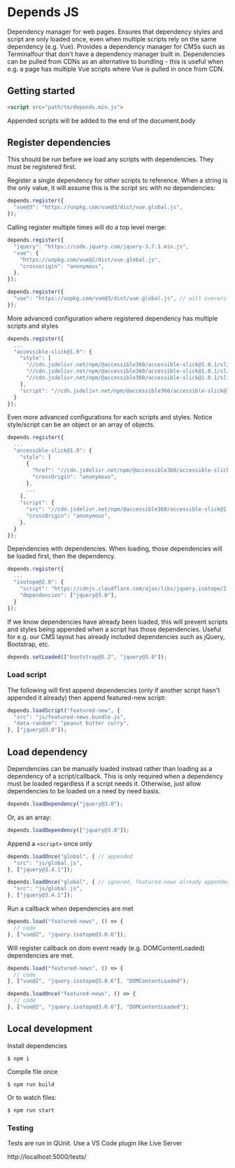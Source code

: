 # Depends JS

Dependency manager for web pages. Ensures that dependency styles and script are only loaded once, even when multiple scripts rely on the same dependency (e.g. Vue). Provides a dependency manager for CMSs such as Terminalfour that don't have a dependency manager built in. Dependencies can be pulled from CDNs as an alternative to bundling - this is useful when e.g. a page has multiple Vue scripts where Vue is pulled in once from CDN.

## Getting started

```html
<script src="path/to/depends.min.js">
```

Appended scripts will be added to the end of the document.body

## Register dependencies

This should be run before we load any scripts with dependencies. They must be registered first.

Register a single dependency for other scripts to reference. When a string is the only value, it will assume this is the script src with no dependencies:

```javascript
depends.register({
  "vue@3": "https://unpkg.com/vue@3/dist/vue.global.js",
});
```

Calling register multiple times will do a top level merge:

```javascript
depends.register({
  "jquery": "https://code.jquery.com/jquery-3.7.1.min.js",
  "vue": {
    "https://unpkg.com/vue@2/dist/vue.global.js",
    "crossorigin": "anonymous",
  },
});

depends.register({
  "vue": "https://unpkg.com/vue@3/dist/vue.global.js", // will overwrite object with string
});
```

More advanced configuration where registered dependency has multiple scripts and styles

```javascript
depends.register({
  ...
  "accessible-slick@1.0": {
    "style": [
      "//cdn.jsdelivr.net/npm/@accessible360/accessible-slick@1.0.1/slick/slick.min.css"
      "//cdn.jsdelivr.net/npm/@accessible360/accessible-slick@1.0.1/slick/accessible-slick-theme.min.css"
      "//cdn.jsdelivr.net/npm/@accessible360/accessible-slick@1.0.1/slick/slick-theme.min.css"
    ],
    "script": "//cdn.jsdelivr.net/npm/@accessible360/accessible-slick@1.0.1/slick/slick.min.js",
  }
});
```

Even more advanced configurations for each scripts and styles. Notice style/script can be an object or an array of objects.

```javascript
depends.register({
  ...
  "accessible-slick@1.0": {
    "style": [
      {
        "href": "//cdn.jsdelivr.net/npm/@accessible360/accessible-slick@1.0.1/slick/slick-theme.min.css",
        "crossOrigin": "anonymous",
      },
      ...
    ],
    "script": {
      "src": "//cdn.jsdelivr.net/npm/@accessible360/accessible-slick@1.0.1/slick/slick.min.js",
      "crossOrigin": "anonymous",
    },
  }
});
```

Dependencies with dependencies. When loading, those dependencies will be loaded first, then the dependency.

```javascript
depends.register({
  ...
  "isotope@2.0": {
    "script": "https://cdnjs.cloudflare.com/ajax/libs/jquery.isotope/2.0.1/isotope.pkgd.min.js",
    "dependencies": ["jquery@3.0"],
  }
});
```

If we know dependencies have already been loaded, this will prevent scripts and styles being appended when a script has those dependencies. Useful for e.g. our CMS layout has already included dependencies such as jQuery, Bootstrap, etc.

```javascript
depends.setLoaded(["bootstrap@5.2", "jquery@3.0"]);
```

### Load script

The following will first append dependencies (only if another script hasn't appended it already) then append featured-new script:

```javascript
depends.loadScript("featured-new", {
  "src": "js/featured-news.bundle.js",
  "data-random": "peanut butter curry",
}, ["jquery@3.0"]);
```

## Load dependency

Dependencies can be manually loaded instead rather than loading as a dependency of a script/callback. This is only required when a dependency must be loaded regardless if a script needs it. Otherwise, just allow dependencies to be loaded on a need by need basis.

```javascript
depends.loadDependency("jquery@3.0");
```

Or, as an array:

```javascript
depends.loadDependency(["jquery@3.0"]);
```












Append a `<script>` once only

```javascript
depends.loadOnce("global", { // appended
  "src": "js/global.js",
}, ["jquery@3.4.1"]);

depends.loadOnce("global", { // ignored, featured-news already appended
  "src": "js/global.js",
}, ["jquery@3.4.1"]);
```

Run a callback when dependencies are met

```javascript
depends.load("featured-news", () => {
  // code
}, ["vue@2", "jquery.isotope@3.0.6"]);
```

Will register callback on dom event ready (e.g. DOMContentLoaded) dependencies are met.

```javascript
depends.load("featured-news", () => {
  // code
}, ["vue@2", "jquery.isotope@3.0.6"], "DOMContentLoaded");

depends.loadOnce("featured-news", () => {
  // code
}, ["vue@2", "jquery.isotope@3.0.6"], "DOMContentLoaded");
```

## Local development

Install dependencies

```
$ npm i
```

Compile file once

```
$ npm run build
```

Or to watch files:

```
$ npm run start
```

### Testing

Tests are run in QUnit. Use a VS Code plugin like Live Server

http://localhost:5000/tests/